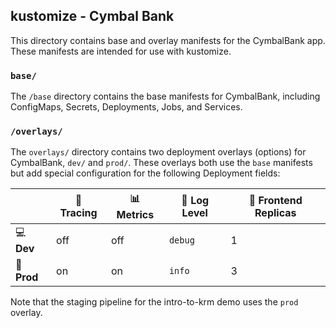 ## kustomize - Cymbal Bank 

This directory contains base and overlay manifests for the CymbalBank app. These manifests are intended for use with kustomize. 

### `base/` 

The `/base` directory contains the base manifests for CymbalBank, including ConfigMaps, Secrets, Deployments, Jobs, and Services. 

### `/overlays/` 

The `overlays/` directory contains two deployment overlays (options) for CymbalBank, `dev/` and `prod/`. These overlays both use the `base` manifests but add special configuration for the following Deployment fields:

|      | 🔎 **Tracing** | 📊 **Metrics** | 📝 **Log Level** | 🏦 **Frontend Replicas** |
|------|---------|---------|-----------|---------------------|
| 💻 **Dev**  | off     | off     | `debug`   | 1                   |
| 🚀 **Prod** | on      | on      | `info`    | 3                   |


Note that the staging pipeline for the intro-to-krm demo uses the `prod` overlay. 